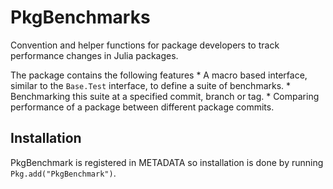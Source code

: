 # PkgBenchmarks

Convention and helper functions for package developers to track performance changes in Julia packages.

The package contains the following features
    * A macro based interface, similar to the `Base.Test` interface, to define a suite of benchmarks.
    * Benchmarking this suite at a specified commit, branch or tag.
    * Comparing performance of a package between different package commits.

## Installation

PkgBenchmark is registered in METADATA so installation is done by running `Pkg.add("PkgBenchmark")`.